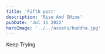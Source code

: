 ```yaml
---
title: 'Fifth post'
description: 'Rise And SHine'
pubDate: 'Jul 15 2022'
heroImage: '../../assets/buddha.jpg'
---
```


Keep Trying 
